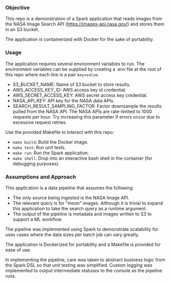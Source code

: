### Objective
This repo is a demonstration of a Spark application that reads images from the NASA
Image Search API (https://images-api.nasa.gov/) and stores them in an S3 bucket.

The application is containerized with Docker for the sake of portability.

### Usage
The application requires several environment variables to run.
The environment variables can be supplied by creating a .env file at the root of this repo 
where each line is a pair `key=value`.
- S3_BUCKET_NAME: Name of S3 bucket to store results.
- AWS_ACCESS_KEY_ID: AWS access key id credential.
- AWS_SECRET_ACCESS_KEY: AWS secret access key credential.
- NASA_API_KEY: API key for the NASA data APIs.
- SEARCH_RESULT_SAMPLING_FACTOR: Factor downsample the results pulled from the NASA API.
    The NASA APIs are rate-limited to 1000 requests per hour. Try increasing this
    parameter if errors occur due to excessive request retries.

Use the provided Makefile to interact with this repo:
- `make build`: Build the Docker image.
- `make test`: Run unit tests.
- `make run`: Run the Spark application.
- `make shell`: Drop into an interactive bash shell in the container (for debugging purposes).

### Assumptions and Approach
This application is a data pipeline that assumes the following
- The only source being ingested is the NASA Image API.
- The relevant query is for "moon" images. Although it is trivial to 
    expand this application to take the search query as a runtime argument.
- The output of the pipeline is metadata and images written to S3 to support a ML workflow.

The pipeline was implemented using Spark to demonstrate scalability for uses cases
where the data sizes per batch job can vary greatly.

The application is Dockerized for portability and a Makefile is provided for ease of use.

In implementing the pipeline, care was taken to abstract business logic from the Spark
DSL so that unit testing was simplified. Custom logging was implemented to output
intermediate statuses to the console as the pipeline runs.
